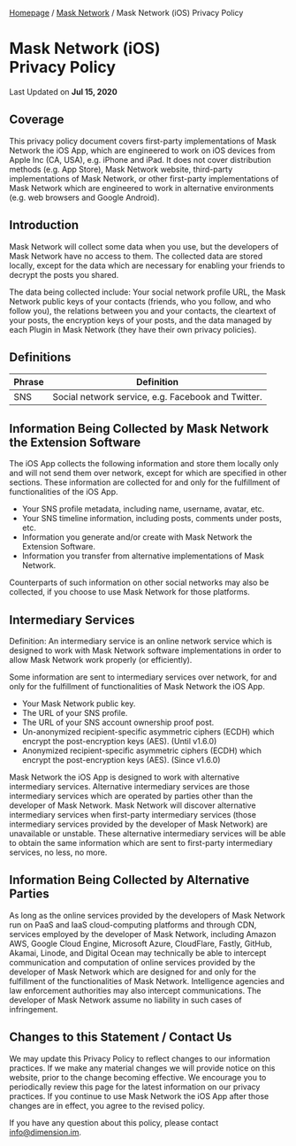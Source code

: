 [Homepage](../../) / [Mask Network](./) / Mask Network (iOS) Privacy Policy

# Mask Network (iOS)<br>Privacy Policy

Last Updated on **Jul 15, 2020**

## Coverage

This privacy policy document covers first-party implementations of Mask Network the iOS App, which are engineered to work on iOS devices from Apple Inc (CA, USA), e.g. iPhone and iPad. It does not cover distribution methods (e.g. App Store), Mask Network website, third-party implementations of Mask Network, or other first-party implementations of Mask Network which are engineered to work in alternative environments (e.g. web browsers and Google Android).

## Introduction

Mask Network will collect some data when you use, but the developers of Mask Network have no access to them. The collected data are stored locally, except for the data which are necessary for enabling your friends to decrypt the posts you shared.

The data being collected include: Your social network profile URL, the Mask Network public keys of your contacts (friends, who you follow, and who follow you), the relations between you and your contacts, the cleartext of your posts, the encryption keys of your posts, and the data managed by each Plugin in Mask Network (they have their own privacy policies).

## Definitions

| Phrase | Definition                                         |
| ------ | -------------------------------------------------- |
| SNS    | Social network service, e.g. Facebook and Twitter. |

## Information Being Collected by Mask Network the Extension Software

The iOS App collects the following information and store them locally only and will not send them over network, except for which are specified in other sections. These information are collected for and only for the fulfillment of functionalities of the iOS App.

- Your SNS profile metadata, including name, username, avatar, etc.
- Your SNS timeline information, including posts, comments under posts, etc.
- Information you generate and/or create with Mask Network the Extension Software.
- Information you transfer from alternative implementations of Mask Network.

Counterparts of such information on other social networks may also be collected, if you choose to use Mask Network for those platforms.

## Intermediary Services

Definition: An intermediary service is an online network service which is designed to work with Mask Network software implementations in order to allow Mask Network work properly (or efficiently).

Some information are sent to intermediary services over network, for and only for the fulfillment of functionalities of Mask Network the iOS App.

- Your Mask Network public key.
- The URL of your SNS profile.
- The URL of your SNS account ownership proof post.
- Un-anonymized recipient-specific asymmetric ciphers (ECDH) which encrypt the post-encryption keys (AES). (Until v1.6.0)
- Anonymized recipient-specific asymmetric ciphers (ECDH) which encrypt the post-encryption keys (AES). (Since v1.6.0)

Mask Network the iOS App is designed to work with alternative intermediary services. Alternative intermediary services are those intermediary services which are operated by parties other than the developer of Mask Network. Mask Network will discover alternative intermediary services when first-party intermediary services (those intermediary services provided by the developer of Mask Network) are unavailable or unstable. These alternative intermediary services will be able to obtain the same information which are sent to first-party intermediary services, no less, no more.

## Information Being Collected by Alternative Parties

As long as the online services provided by the developers of Mask Network run on PaaS and IaaS cloud-computing platforms and through CDN, services employed by the developer of Mask Network, including Amazon AWS, Google Cloud Engine, Microsoft Azure, CloudFlare, Fastly, GitHub, Akamai, Linode, and Digital Ocean may technically be able to intercept communication and computation of online services provided by the developer of Mask Network which are designed for and only for the fulfillment of the functionalities of Mask Network. Intelligence agencies and law enforcement authorities may also intercept communications. The developer of Mask Network assume no liability in such cases of infringement.

## Changes to this Statement / Contact Us

We may update this Privacy Policy to reflect changes to our information practices. If we make any material changes we will provide notice on this website, prior to the change becoming effective. We encourage you to periodically review this page for the latest information on our privacy practices. If you continue to use Mask Network the iOS App after those changes are in effect, you agree to the revised policy.

If you have any question about this policy, please contact [info@dimension.im](mailto:info@dimension.im).
